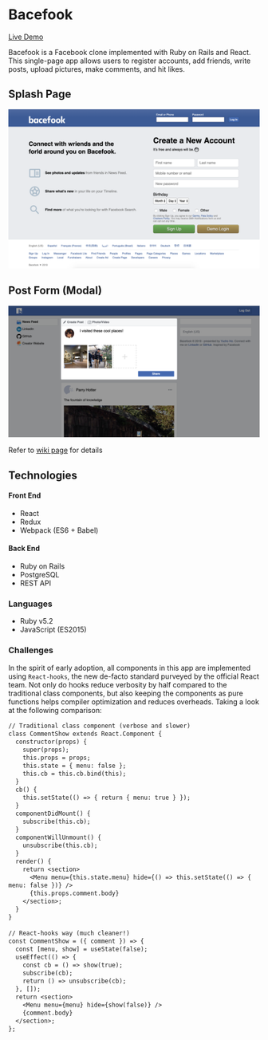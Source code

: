 # Bacefook
[Live Demo](https://bacefook-demo.herokuapp.com/)

Bacefook is a Facebook clone implemented with Ruby on Rails and React. This single-page app allows users to register accounts, add friends, write posts, upload pictures, make comments, and hit likes.

## Splash Page
![Bacefook Front Page](doc/images/splash.png)

## Post Form (Modal)
![Bacefook Post Form](doc/images/post-form.png)

Refer to [wiki page](https://github.com/yucho/bacefook/wiki) for details

## Technologies
#### Front End
- React
- Redux
- Webpack (ES6 + Babel)

#### Back End
- Ruby on Rails
- PostgreSQL
- REST API

### Languages
- Ruby v5.2
- JavaScript (ES2015)

### Challenges
In the spirit of early adoption, all components in this app are implemented using `React-hooks`, the new de-facto standard purveyed by the official React team. Not only do hooks reduce verbosity by half compared to the traditional class components, but also keeping the components as pure functions helps compiler optimization and reduces overheads. Taking a look at the following comparison:
```JSX
// Traditional class component (verbose and slower)
class CommentShow extends React.Component {
  constructor(props) {
    super(props);
    this.props = props;
    this.state = { menu: false };
    this.cb = this.cb.bind(this);
  }
  cb() {
    this.setState(() => { return { menu: true } });
  }
  componentDidMount() {
    subscribe(this.cb);
  }
  componentWillUnmount() {
    unsubscribe(this.cb);
  }
  render() {
    return <section>
      <Menu menu={this.state.menu} hide={() => this.setState(() => { menu: false })} />
      {this.props.comment.body}
    </section>;
  }
}

// React-hooks way (much cleaner!)
const CommentShow = ({ comment }) => {
  const [menu, show] = useState(false);
  useEffect(() => {
    const cb = () => show(true);
    subscribe(cb);
    return () => unsubscribe(cb);
  }, []);
  return <section>
    <Menu menu={menu} hide={show(false)} />
    {comment.body}
  </section>;
};
```
